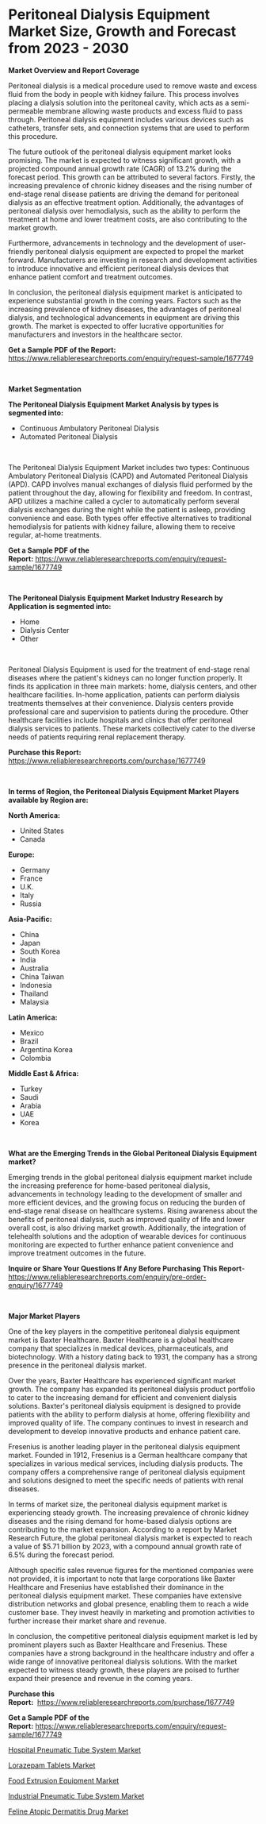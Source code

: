 <p><h1>Peritoneal Dialysis Equipment Market Size, Growth and Forecast from 2023 - 2030</h1></p><p><strong>Market Overview and Report Coverage</strong></p>
<p><p>Peritoneal dialysis is a medical procedure used to remove waste and excess fluid from the body in people with kidney failure. This process involves placing a dialysis solution into the peritoneal cavity, which acts as a semi-permeable membrane allowing waste products and excess fluid to pass through. Peritoneal dialysis equipment includes various devices such as catheters, transfer sets, and connection systems that are used to perform this procedure.</p><p>The future outlook of the peritoneal dialysis equipment market looks promising. The market is expected to witness significant growth, with a projected compound annual growth rate (CAGR) of 13.2% during the forecast period. This growth can be attributed to several factors. Firstly, the increasing prevalence of chronic kidney diseases and the rising number of end-stage renal disease patients are driving the demand for peritoneal dialysis as an effective treatment option. Additionally, the advantages of peritoneal dialysis over hemodialysis, such as the ability to perform the treatment at home and lower treatment costs, are also contributing to the market growth.</p><p>Furthermore, advancements in technology and the development of user-friendly peritoneal dialysis equipment are expected to propel the market forward. Manufacturers are investing in research and development activities to introduce innovative and efficient peritoneal dialysis devices that enhance patient comfort and treatment outcomes.</p><p>In conclusion, the peritoneal dialysis equipment market is anticipated to experience substantial growth in the coming years. Factors such as the increasing prevalence of kidney diseases, the advantages of peritoneal dialysis, and technological advancements in equipment are driving this growth. The market is expected to offer lucrative opportunities for manufacturers and investors in the healthcare sector.</p></p>
<p><strong>Get a Sample PDF of the Report:</strong> <a href="https://www.reliableresearchreports.com/enquiry/request-sample/1677749">https://www.reliableresearchreports.com/enquiry/request-sample/1677749</a></p>
<p>&nbsp;</p>
<p><strong>Market Segmentation</strong></p>
<p><strong>The Peritoneal Dialysis Equipment Market Analysis by types is segmented into:</strong></p>
<p><ul><li>Continuous Ambulatory Peritoneal Dialysis</li><li>Automated Peritoneal Dialysis</li></ul></p>
<p>&nbsp;</p>
<p><p>The Peritoneal Dialysis Equipment Market includes two types: Continuous Ambulatory Peritoneal Dialysis (CAPD) and Automated Peritoneal Dialysis (APD). CAPD involves manual exchanges of dialysis fluid performed by the patient throughout the day, allowing for flexibility and freedom. In contrast, APD utilizes a machine called a cycler to automatically perform several dialysis exchanges during the night while the patient is asleep, providing convenience and ease. Both types offer effective alternatives to traditional hemodialysis for patients with kidney failure, allowing them to receive regular, at-home treatments.</p></p>
<p><strong>Get a Sample PDF of the Report:</strong>&nbsp;<a href="https://www.reliableresearchreports.com/enquiry/request-sample/1677749">https://www.reliableresearchreports.com/enquiry/request-sample/1677749</a></p>
<p>&nbsp;</p>
<p><strong>The Peritoneal Dialysis Equipment Market Industry Research by Application is segmented into:</strong></p>
<p><ul><li>Home</li><li>Dialysis Center</li><li>Other</li></ul></p>
<p>&nbsp;</p>
<p><p>Peritoneal Dialysis Equipment is used for the treatment of end-stage renal diseases where the patient's kidneys can no longer function properly. It finds its application in three main markets: home, dialysis centers, and other healthcare facilities. In-home application, patients can perform dialysis treatments themselves at their convenience. Dialysis centers provide professional care and supervision to patients during the procedure. Other healthcare facilities include hospitals and clinics that offer peritoneal dialysis services to patients. These markets collectively cater to the diverse needs of patients requiring renal replacement therapy.</p></p>
<p><strong>Purchase this Report:</strong>&nbsp; <a href="https://www.reliableresearchreports.com/purchase/1677749">https://www.reliableresearchreports.com/purchase/1677749</a></p>
<p>&nbsp;</p>
<p><strong>In terms of Region, the Peritoneal Dialysis Equipment Market Players available by Region are:</strong></p>
<p>
    <p> <strong> North America: </strong>
        <ul>
            <li>United States</li>
            <li>Canada</li>
        </ul>
        </p> 
    <p> <strong> Europe: </strong>
        <ul>
            <li>Germany</li>
            <li>France</li>
            <li>U.K.</li>
            <li>Italy</li>
            <li>Russia</li>
        </ul>
        </p> 
    <p> <strong> Asia-Pacific: </strong>
        <ul>
            <li>China</li>
            <li>Japan</li>
            <li>South Korea</li>
            <li>India</li>
            <li>Australia</li>
            <li>China Taiwan</li>
            <li>Indonesia</li>
            <li>Thailand</li>
            <li>Malaysia</li>
        </ul>
        </p> 
    <p> <strong> Latin America: </strong>
        <ul>
            <li>Mexico</li>
            <li>Brazil</li>
            <li>Argentina Korea</li>
            <li>Colombia</li>
        </ul>
        </p> 
    <p> <strong> Middle East & Africa: </strong>
        <ul>
            <li>Turkey</li>
            <li>Saudi</li>
            <li>Arabia</li>
            <li>UAE</li>
            <li>Korea</li>
        </ul>
    </p>
    </p>
<p>&nbsp;</p>
<p><strong>What are the Emerging Trends in the Global Peritoneal Dialysis Equipment market?</strong></p>
<p><p>Emerging trends in the global peritoneal dialysis equipment market include the increasing preference for home-based peritoneal dialysis, advancements in technology leading to the development of smaller and more efficient devices, and the growing focus on reducing the burden of end-stage renal disease on healthcare systems. Rising awareness about the benefits of peritoneal dialysis, such as improved quality of life and lower overall cost, is also driving market growth. Additionally, the integration of telehealth solutions and the adoption of wearable devices for continuous monitoring are expected to further enhance patient convenience and improve treatment outcomes in the future.</p></p>
<p><strong>Inquire or Share Your Questions If Any Before Purchasing This Report</strong>- <a href="https://www.reliableresearchreports.com/enquiry/pre-order-enquiry/1677749">https://www.reliableresearchreports.com/enquiry/pre-order-enquiry/1677749</a></p>
<p>&nbsp;</p>
<p><strong>Major Market Players</strong></p>
<p><p>One of the key players in the competitive peritoneal dialysis equipment market is Baxter Healthcare. Baxter Healthcare is a global healthcare company that specializes in medical devices, pharmaceuticals, and biotechnology. With a history dating back to 1931, the company has a strong presence in the peritoneal dialysis market.</p><p>Over the years, Baxter Healthcare has experienced significant market growth. The company has expanded its peritoneal dialysis product portfolio to cater to the increasing demand for efficient and convenient dialysis solutions. Baxter's peritoneal dialysis equipment is designed to provide patients with the ability to perform dialysis at home, offering flexibility and improved quality of life. The company continues to invest in research and development to develop innovative products and enhance patient care.</p><p>Fresenius is another leading player in the peritoneal dialysis equipment market. Founded in 1912, Fresenius is a German healthcare company that specializes in various medical services, including dialysis products. The company offers a comprehensive range of peritoneal dialysis equipment and solutions designed to meet the specific needs of patients with renal diseases.</p><p>In terms of market size, the peritoneal dialysis equipment market is experiencing steady growth. The increasing prevalence of chronic kidney diseases and the rising demand for home-based dialysis options are contributing to the market expansion. According to a report by Market Research Future, the global peritoneal dialysis market is expected to reach a value of $5.71 billion by 2023, with a compound annual growth rate of 6.5% during the forecast period.</p><p>Although specific sales revenue figures for the mentioned companies were not provided, it is important to note that large corporations like Baxter Healthcare and Fresenius have established their dominance in the peritoneal dialysis equipment market. These companies have extensive distribution networks and global presence, enabling them to reach a wide customer base. They invest heavily in marketing and promotion activities to further increase their market share and revenue.</p><p>In conclusion, the competitive peritoneal dialysis equipment market is led by prominent players such as Baxter Healthcare and Fresenius. These companies have a strong background in the healthcare industry and offer a wide range of innovative peritoneal dialysis solutions. With the market expected to witness steady growth, these players are poised to further expand their presence and revenue in the coming years.</p></p>
<p><strong>Purchase this Report:</strong>&nbsp;&nbsp;<a href="https://www.reliableresearchreports.com/purchase/1677749">https://www.reliableresearchreports.com/purchase/1677749</a></p>
<p></p>
<p><strong>Get a Sample PDF of the Report:</strong>&nbsp;<a href="https://www.reliableresearchreports.com/enquiry/request-sample/1677749">https://www.reliableresearchreports.com/enquiry/request-sample/1677749</a></p>
<p><p><a href="https://medium.com/@sigridrobel/hospital-pneumatic-tube-system-market-comprehensive-assessment-by-type-application-and-geography-ca6a5ca6c9a9">Hospital Pneumatic Tube System Market</a></p><p><a href="https://github.com/Paul14Anderson63/Market-Research-Report-List-1/blob/main/lorazepam-tablets-market.md">Lorazepam Tablets Market</a></p><p><a href="https://www.linkedin.com/pulse/food-extrusion-equipment-market-size-growth-forecast-from/">Food Extrusion Equipment Market</a></p><p><a href="https://medium.com/@taniawisozk2023/decoding-industrial-pneumatic-tube-system-market-metrics-market-share-trends-and-growth-patterns-09746e9f1b16">Industrial Pneumatic Tube System Market</a></p><p><a href="https://github.com/dringals/Market-Research-Report-List-1/blob/main/feline-atopic-dermatitis-drug-market.md">Feline Atopic Dermatitis Drug Market</a></p></p>